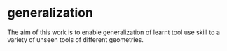 generalization
===============

The aim of this work is to enable generalization of learnt tool use skill to a variety of unseen tools of different geometries.
